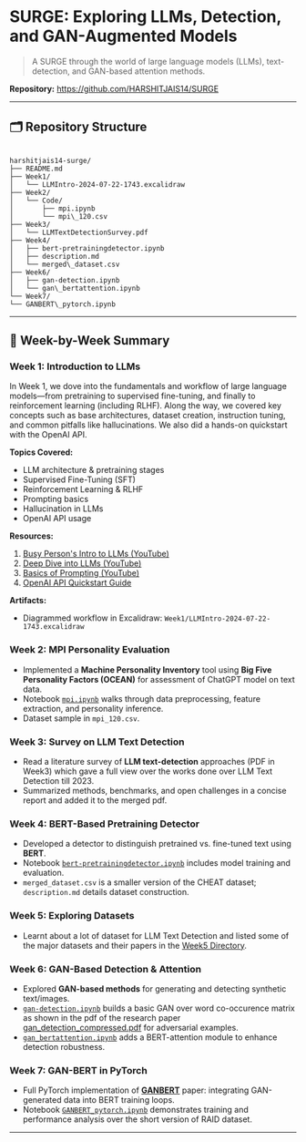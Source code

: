 
# SURGE: Exploring LLMs, Detection, and GAN-Augmented Models

> A SURGE through the world of large language models (LLMs), text-detection, and GAN-based attention methods.

**Repository:** https://github.com/HARSHITJAIS14/SURGE

---

## 🗂️ Repository Structure

```

harshitjais14-surge/
├── README.md
├── Week1/
│   └── LLMIntro-2024-07-22-1743.excalidraw
├── Week2/
│   └── Code/
│       ├── mpi.ipynb
│       └── mpi\_120.csv
├── Week3/
│   └── LLMTextDetectionSurvey.pdf
├── Week4/
│   ├── bert-pretrainingdetector.ipynb
│   ├── description.md
│   └── merged\_dataset.csv
├── Week6/
│   ├── gan-detection.ipynb
│   └── gan\_bertattention.ipynb
└── Week7/
└── GANBERT\_pytorch.ipynb

````

---

## 📖 Week-by-Week Summary
### Week 1: Introduction to LLMs  
In Week 1, we dove into the fundamentals and workflow of large language models—from pretraining to supervised fine-tuning, and finally to reinforcement learning (including RLHF). Along the way, we covered key concepts such as base architectures, dataset creation, instruction tuning, and common pitfalls like hallucinations. We also did a hands-on quickstart with the OpenAI API.

**Topics Covered:**
- LLM architecture & pretraining stages  
- Supervised Fine-Tuning (SFT)  
- Reinforcement Learning & RLHF  
- Prompting basics  
- Hallucination in LLMs  
- OpenAI API usage  

**Resources:**
1. [Busy Person's Intro to LLMs (YouTube)](https://youtu.be/zjkBMFhNj_g?si=EEgU8appT5EwWb9n)  
2. [Deep Dive into LLMs (YouTube)](https://youtu.be/7xTGNNLPyMI?si=4T-RtDVmZLvDNrjM)  
3. [Basics of Prompting (YouTube)](https://youtu.be/1Faf1cTe3T8?si=aKsLxljDJJGr5s-e)  
4. [OpenAI API Quickstart Guide](https://platform.openai.com/docs/quickstart)  

**Artifacts:**
- Diagrammed workflow in Excalidraw: `Week1/LLMIntro-2024-07-22-1743.excalidraw`


### Week 2: MPI Personality Evaluation  
- Implemented a **Machine Personality Inventory** tool using **Big Five Personality Factors (OCEAN)** for assessment of ChatGPT model on text data.  
- Notebook [`mpi.ipynb`](Week2/Code/mpi.ipynb) walks through data preprocessing, feature extraction, and personality inference.  
- Dataset sample in `mpi_120.csv`.

### Week 3: Survey on LLM Text Detection  
- Read a literature survey of **LLM text-detection** approaches (PDF in Week3) which gave a full view over the works done over LLM Text Detection till 2023.  
- Summarized methods, benchmarks, and open challenges in a concise report and added it to the merged pdf.

### Week 4: BERT-Based Pretraining Detector  
- Developed a detector to distinguish pretrained vs. fine-tuned text using **BERT**.  
- Notebook [`bert-pretrainingdetector.ipynb`](Week4/bert-pretrainingdetector.ipynb) includes model training and evaluation.  
- `merged_dataset.csv` is a smaller version of the CHEAT dataset; `description.md` details dataset construction.
### Week 5: Exploring Datasets
- Learnt about a lot of dataset for LLM Text Detection and listed some of the major datasets and their papers in the [Week5 Directory](Week5/).

### Week 6: GAN-Based Detection & Attention  
- Explored **GAN-based methods** for generating and detecting synthetic text/images.  
- [`gan-detection.ipynb`](Week6/gan-detection.ipynb) builds a basic GAN over word co-occurence matrix as shown in the pdf of the research paper [gan_detection_compressed.pdf](Week7/gan_detection_compressed.pdf) for adversarial examples.  
- [`gan_bertattention.ipynb`](Week6/gan_bertattention.ipynb) adds a BERT-attention module to enhance detection robustness.

### Week 7: GAN-BERT in PyTorch  
- Full PyTorch implementation of [**GANBERT**](Week7/ganbertacl.pdf) paper: integrating GAN-generated data into BERT training loops.  
- Notebook [`GANBERT_pytorch.ipynb`](Week7/GANBERT_pytorch.ipynb) demonstrates training and performance analysis over the short version of RAID dataset.

---
